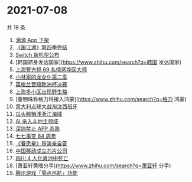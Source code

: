 # 2021-07-08

共 19 条

<!-- BEGIN -->
<!-- 最后更新时间 Thu Jul 08 2021 15:05:16 GMT+0800 (China Standard Time) -->

1. [滴滴 App 下架](https://www.zhihu.com/search?q=滴滴下架)
2. [《画江湖》第四季完结](https://www.zhihu.com/search?q=画江湖之不良人)
3. [Switch 新机型公布](https://www.zhihu.com/search?q=switch)
4. [韩国跻身发达国家](https://www.zhihu.com/search?q=韩国 发达国家)
5. [上海警方抓 69 名情感挽回大师](https://www.zhihu.com/search?q=情感挽回)
6. [小林家的龙女仆第二季](https://www.zhihu.com/search?q=小林家的龙女仆)
7. [英格兰晋级欧洲杯决赛](https://www.zhihu.com/search?q=英格兰队)
8. [上海多小区出现野生貉](https://www.zhihu.com/search?q=野生貉)
9. [董明珠称格力将接入鸿蒙](https://www.zhihu.com/search?q=格力 鸿蒙)
10. [意大利点球大战淘汰西班牙](https://www.zhihu.com/search?q=意大利队)
11. [瓜头鲸搁浅浙江海域](https://www.zhihu.com/search?q=瓜头鲸搁浅)
12. [AI 杀入斗地主领域](https://www.zhihu.com/search?q=AI斗地主)
13. [深圳禁止 APP 杀熟](https://www.zhihu.com/search?q=大数据杀熟)
14. [七七事变 84 周年](https://www.zhihu.com/search?q=七七事变)
15. [《眷思量》导演亲自答](https://www.zhihu.com/search?q=眷思量)
16. [中国移动成立芯片公司](https://www.zhihu.com/search?q=中国移动)
17. [四川 4 人化粪池中死亡](https://www.zhihu.com/search?q=化粪池坠亡)
18. [萧亚轩黄皓分手](https://www.zhihu.com/search?q=萧亚轩 分手)
19. [腾讯游戏「零点巡航」功能](https://www.zhihu.com/search?q=腾讯游戏)

<!-- END -->
